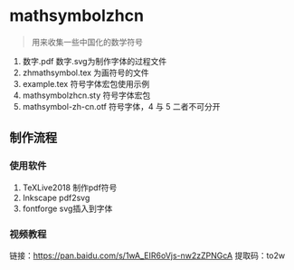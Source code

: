# mathsymbolzhcn
> 用来收集一些中国化的数学符号

1. 数字.pdf 数字.svg为制作字体的过程文件
2. zhmathsymbol.tex 为画符号的文件
3. example.tex 符号字体宏包使用示例
4. mathsymbolzhcn.sty 符号字体宏包 
5. mathsymbol-zh-cn.otf 符号字体，4 与 5 二者不可分开

## 制作流程

### 使用软件

1. TeXLive2018		制作pdf符号
2. Inkscape		        pdf2svg
3. fontforge		        svg插入到字体

### 视频教程

链接：https://pan.baidu.com/s/1wA_EIR6oVjs-nw2zZPNGcA 
提取码：to2w 